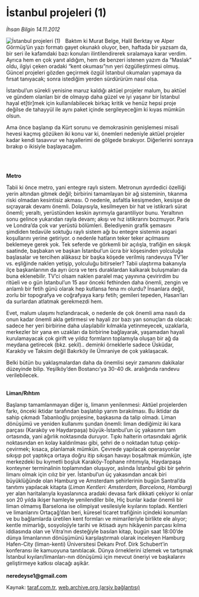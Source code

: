 # İstanbul projeleri (1)

*İhsan Bilgin 14.11.2012*

<div class="yazi"><img align="left" alt="İstanbul projeleri (1)" border="0" src="http://www.taraf.com.tr/fotoraflar/makaleler/istanbul-projeleri-1_1254_orijinal.jpg" style="border-right-width:10px; border-color:#FFFFFF"/><p>Baktım ki Murat Belge, Halil Berktay ve Alper Görmüş’ün yazı formatı gayet okunaklı oluyor, ben, haftada bir yazsam da, bir seri ile kafamdaki bazı konuları ilintilendirerek sıralamaya karar verdim. Ayrıca hem en çok yanıt aldığım, hem de benzeri istenen yazım da “Maslak” oldu, ilgiyi çeken oradaki “kent okuması”nın yeri özgülleştirmesi olmuş. Güncel projeleri gözden geçirmek özgül İstanbul okumaları yapmaya da fırsat tanıyacak; sonra istediğim yerden sürdürürüm nasıl olsa.</p>
<p>İstanbul’un sürekli yenisine maruz kaldığı aktüel projeler malum, bu aktüel ve gündem olanları bir de olmayıp daha güzel ve iyi yaşanır bir İstanbul hayal et[tir]mek için kullanılabilecek birkaç kritik ve henüz hepsi proje değilse de tahayyül ile aynı paket içinde sergileyeceğim ki kıyas mümkün olsun.</p>
<p>Ama önce başlanıp da Kürt sorunu ve demokrasinin genişlemesi misali hevesi kaçmış gözüken iki konu var ki, önemleri nedeniyle aktüel projeler kadar kendi tasavvur ve hayallerimi de gölgede bırakıyor. Diğerlerini sonraya bırakıp o ikisiyle başlayacağım. </p>
<p><b> </b></p>
<p><b><br/>Metro</b></p>
<p>Tabii ki önce metro, yani entegre raylı sistem. Metronun ayırdedici özelliği yerin altından gitmek değil; birbirini tamamlayan bir ağ sisteminin, tıkanma riski olmadan kesintisiz akması. O nedenle, asfaltla kesişmeden, kesişse de sıçrayarak devamı önemli. Dolayısıyla, kesilmeyen bir hat ve istikrarlı sürat önemli; yeraltı, yerüstünden keskin ayrımıyla garantiliyor bunu. Yeraltının sonu gelince yukarıdan rayla devam; akışı ve hız istikrarını bozmuyor. Paris ve Londra’da çok var yerüstü bölümleri. Belediyenin grafik şemasını şimdiden tedavüle soktuğu raylı sistem ağı bu entegre sistemin asgari koşullarını yerine getiriyor. o nedenle hatların teker teker açılmasını beklemeye gerek yok. Tek seferde ve görkemli bir açılışla, trafiğin en sıkışık saatinde, başbakan ve başkan İstanbul’un ücra bir köşesinden yolculuğa başlasalar ve tercihen alâkasız bir başka köşede verilmiş randevuya TV’ler vs. eşliğinde naklen yetişip, yolculuğu bitirseler? Tabii ulaştırma bakanıyla ilçe başkanlarının da ayrı ücra ve ters duraklardan kalkarak buluşmaları da buna eklenebilir. TV’ci olsam naklen paralel maç yayınına çevirirdim bu ritüeli ve o gün İstanbul’un 15 asır önceki fethinden daha önemli, zengin ve anlamlı bir fetih günü olarak hep kutlansa fena mı olurdu? İnsanlara değil, zorlu bir topografya ve coğrafyaya karşı fetih; gemileri tepeden, Hasan’ları da surlardan atlatmak gerekmezdi hem. </p>
<p>Evet, malum ulaşımı hızlandıracak, o nedenle de çok önemli ama nasılı da onun kadar önemli akla getirmesi ve hayali zor bazı yan sonuçları da olacak: sadece her yeri birbirine daha ulaşılabilir kılmakla yetinmeyecek, uzaklarla, merkezler bir yana en uzakları da birbirine bağlayarak, yaşamadan hayali kurulamayacak çok girift ve yıldız formların toplamıyla oluşan bir ağ da meydana getirecek (bkz. şekil).. deminki örneklerle sadece Üsküdar, Karaköy ve Taksim değil Bakırköy ile Ümraniye de çok yaklaşacak.</p>
<p>Belki bütün bu yaklaşmalardan daha da önemlisi seyir zamanını dakikalar düzeyinde bilip. Yeşilköy’den Bostancı’ya 30-40 dk. aralığında randevu verilebilecek.</p>
<p><b><br/>Liman/Rıhtım</b> </p>
<p>Başlanıp tamamlanmayan diğer iş, limanın yenilenmesi: Aktüel projelerden farkı, önceki iktidar tarafından başlatılıp yarım bırakılması. Bu iktidar da sahip çıkmadı Tabanlıoğlu projesine, başkasına da talip olmadı. Liman dönüşümü ve yeniden kullanımı şundan önemli: liman dediğimiz iki kara parçası (Karaköy ve Haydarpaşa) büyük-İstanbul’un üç yakasının tam ortasında, yani ağırlık noktasında duruyor. Tıpkı halterin ortasındaki ağırlık noktasından en kolay kaldırılması gibi, şehri de o noktadan tutup çekip-çevirmek; kısaca, planlamak mümkün. Çevrede yapılacak operasyonlar sıkışıp pot yaptıkça ortaya doğru itip sıkışan havayı boşaltmak mümkün, işte merkezdeki bu kıymetli boşluk Karaköy-Tophane rıhtımıyla, Haydarpaşa konteyner terminalinin toplamından oluşuyor, aslında İstanbul gibi bir şehrin limanı olmak için cılız bir yer. İstanbul’un üç yakasından ancak biri büyüklüğünde olan Hamburg ve Amsterdam şehirlerinin bugün Santral’da tanıtımı yapılacak kitapta (<i>Liman Kentleri: Amsterdam, Barcelona, Hamburg</i>) yer alan haritalarıyla kıyaslanınca aradaki devasa fark dikkati çekiyor ki onlar son 20 yılda ikişer hamleyle yenilendiler bile, Hiç bunlar kadar önemli bir liman olmamış Barselona ise olimpiyat vesilesiyle kıyılarını topladı. Kentleri ve limanlarını Ortaçağ’dan beri, küresel ticaret trafiğinin içindeki konumları ve bu bağlamlarda üretilen kent formları ve mimarileriyle birlikte ele alıyor; kentle mimarlığı, sosyolojiyle tarihi ve iktisadı aynı hikâyenin parçası kılma iddiasında olan ve Vitra’nın desteğiyle basılan kitap, bugün saat 18:00’de dünya limanlarının dönüşümünü karşılaştırmalı olarak inceleyen Hamburg Hafen-City (liman-kenti) Üniversitesi Dekanı Prof. Dirk Schubert’in konferansı ile kamuoyuna tanıtılacak. Dünya örneklerini izlemek ve tartışmak İstanbul kıyıları/limanları-nın dönüşümü için mevcut öneriyi ve başkalarını geliştirmeye katkısı olacağı aşikâr. <br/><br/><b>neredeyse1@gmail.com</b></p><b>
</b>
</div>

Kaynak: [taraf.com.tr](http://www.taraf.com.tr/ihsan-bilgin/makale-istanbul-projeleri-1.htm), [web.archive.org (arşiv bağlantısı)](http://web.archive.org/web/20131107114314/http://www.taraf.com.tr/ihsan-bilgin/makale-istanbul-projeleri-1.htm)
